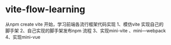 # vite-flow-learning
从npm create vite 开始，学习前端各流行框架代码实现
1、模仿vite 实现自己的脚手架
2、自己实现的脚手架发布npm 流程
3、实现mini-vite 、mini—webpack
4、实现mini-vue